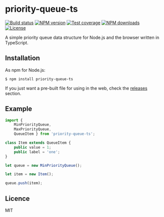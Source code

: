# priority-queue-ts

[![Build status][travis-image]][travis-url]
[![NPM version][npm-image]][npm-url]
[![Test coverage][coveralls-image]][coveralls-url]
[![NPM downloads][downloads-image]][downloads-url]
[![License][license-image]][license-url]

A simple priority queue data structure for Node.js and the browser written in TypeScript.

## Installation

As npm for Node.js:

```
$ npm install priority-queue-ts
```

If you just want a pre-built file for using in the web, check the [releases](
https://github.com/marcroche/priority-queue-ts/releases) section.

## Example

```ts
import { 
    MinPriorityQueue,
    MaxPriorityQueue, 
    QueueItem } from 'priority-queue-ts';

class Item extends QueueItem {
    public value = 1;
    public label = 'one';
}

let queue = new MinPriorityQueue();

let item = new Item();

queue.push(item);
```

## Licence

MIT

[npm-image]: https://img.shields.io/npm/v/priority-queue-ts.svg?style=flat
[npm-url]: https://npmjs.org/package/priority-queue-ts
[downloads-image]: https://img.shields.io/npm/dm/priority-queue-ts.svg?style=flat
[downloads-url]: https://npmjs.org/package/priority-queue-ts
[travis-image]: https://img.shields.io/travis/marcroche/priority-queue-ts.svg?style=flat
[travis-url]: https://travis-ci.org/marcroche/priority-queue-ts
[coveralls-image]: https://img.shields.io/coveralls/marcroche/priority-queue-ts.svg?style=flat
[coveralls-url]: https://coveralls.io/r/marcroche/priority-queue-ts?branch=master
[license-image]: https://img.shields.io/npm/l/priority-queue-ts.svg
[license-url]: https://github.com/marcroche/priority-queue-ts/blob/master/LICENSE